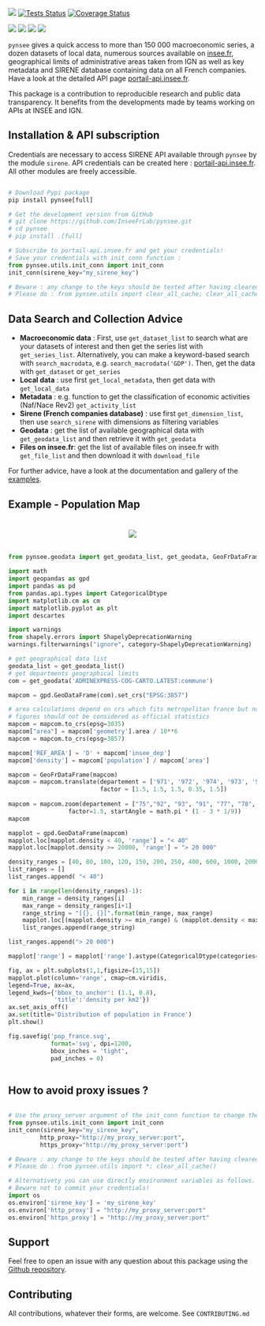 
[![](https://badge.fury.io/py/pynsee.svg)](https://pypi.org/project/pynsee/)
[![Tests Status](https://github.com/InseeFrLab/pynsee/reports/tests-badge.svg?dummy=8484744)](https://github.com/InseeFrLab/pynsee/reports/junit/report.html)
[![Coverage Status](https://github.com/InseeFrLab/pynsee/reports/coverage-badge.svg?dummy=8484744)](https://github.com/InseeFrLab/pynsee/htmlcov/index.html)

<!-- [![](https://github.com/InseeFrLab/pynsee/actions/workflows/pkgTests.yml/badge.svg)](https://github.com/InseeFrLab/pynsee/actions)
[![](https://github.com/InseeFrLab/pynsee/actions/workflows/examples.yml/badge.svg)](https://github.com/InseeFrLab/pynsee/actions) -->
<!-- [![](https://codecov.io/gh/InseeFrLab/pynsee/branch/master/graph/badge.svg?token=TO96FMWRHK)](https://codecov.io/gh/InseeFrLab/pynsee?branch=master) -->
[![](https://readthedocs.org/projects/pynsee/badge/?version=latest)](https://pynsee.readthedocs.io/en/latest/?badge=latest)
[![](https://img.shields.io/badge/python-3.9%20%7C%203.10%20%7C%203.11%20%7C%203.12-blue.svg)](https://www.python.org/)
[![](https://img.shields.io/badge/code%20style-black-000000.svg)](https://pypi.org/project/black/)
[![](https://img.shields.io/pypi/dm/pynsee)](https://pypistats.org/packages/pynsee)


``pynsee`` gives a quick access to more than 150 000 macroeconomic series,
a dozen datasets of local data, numerous sources available on [insee.fr](https://www.insee.fr), 
geographical limits of administrative areas taken from IGN
as well as key metadata and SIRENE database containing data on all French companies.
Have a look at the detailed API page [portail-api.insee.fr](https://portail-api.insee.fr/).

This package is a contribution to reproducible research and public data transparency. 
It benefits from the developments made by teams working on APIs at INSEE and IGN.

## Installation & API subscription

Credentials are necessary to access SIRENE API available through `pynsee` by the module `sirene`. API credentials can be created here : [portail-api.insee.fr](https://portail-api.insee.fr/). All other modules are freely accessible.

```python

# Download Pypi package
pip install pynsee[full] 

# Get the development version from GitHub
# git clone https://github.com/InseeFrLab/pynsee.git
# cd pynsee
# pip install .[full]

# Subscribe to portail-api.insee.fr and get your credentials!
# Save your credentials with init_conn function :      
from pynsee.utils.init_conn import init_conn
init_conn(sirene_key="my_sirene_key")

# Beware : any change to the keys should be tested after having cleared the cache
# Please do : from pynsee.utils import clear_all_cache; clear_all_cache()
```

##  Data Search and Collection Advice

* **Macroeconomic data** :
   First, use ``get_dataset_list`` to search what are your datasets of interest and then get the series list with ``get_series_list``.
   Alternatively, you can make a keyword-based search with ``search_macrodata``, e.g. ``search_macrodata('GDP')``.
   Then, get the data with ``get_dataset`` or ``get_series``
* **Local data** : use first ``get_local_metadata``, then get data with ``get_local_data``
* **Metadata** : e.g. function to get the classification of economic activities (Naf/Nace Rev2) ``get_activity_list`` 
* **Sirene (French companies database)** : use first ``get_dimension_list``, then use ``search_sirene`` with dimensions as filtering variables
* **Geodata** : get the list of available geographical data with ``get_geodata_list`` and then retrieve it with ``get_geodata``
* **Files on insee.fr**: get the list of available files on insee.fr with ``get_file_list`` and then download it with ``download_file``

For further advice, have a look at the documentation and gallery of the [examples](https://pynsee.readthedocs.io/en/latest/examples.html).


## Example - Population Map

<h1 align="center">
<img src="https://raw.githubusercontent.com/InseeFrLab/pynsee/master/docs/_static/popfrance.png">
</h1>

```python

from pynsee.geodata import get_geodata_list, get_geodata, GeoFrDataFrame

import math
import geopandas as gpd
import pandas as pd
from pandas.api.types import CategoricalDtype
import matplotlib.cm as cm
import matplotlib.pyplot as plt
import descartes

import warnings
from shapely.errors import ShapelyDeprecationWarning
warnings.filterwarnings("ignore", category=ShapelyDeprecationWarning)

# get geographical data list
geodata_list = get_geodata_list()
# get departments geographical limits
com = get_geodata('ADMINEXPRESS-COG-CARTO.LATEST:commune')

mapcom = gpd.GeoDataFrame(com).set_crs("EPSG:3857")

# area calculations depend on crs which fits metropolitan france but not overseas departements
# figures should not be considered as official statistics
mapcom = mapcom.to_crs(epsg=3035)
mapcom["area"] = mapcom['geometry'].area / 10**6
mapcom = mapcom.to_crs(epsg=3857)

mapcom['REF_AREA'] = 'D' + mapcom['insee_dep']
mapcom['density'] = mapcom['population'] / mapcom['area']

mapcom = GeoFrDataFrame(mapcom)
mapcom = mapcom.translate(departement = ['971', '972', '974', '973', '976'],
                          factor = [1.5, 1.5, 1.5, 0.35, 1.5])
                          
mapcom = mapcom.zoom(departement = ["75","92", "93", "91", "77", "78", "95", "94"],
                 factor=1.5, startAngle = math.pi * (1 - 3 * 1/9))
mapcom

mapplot = gpd.GeoDataFrame(mapcom)
mapplot.loc[mapplot.density < 40, 'range'] = "< 40"
mapplot.loc[mapplot.density >= 20000, 'range'] = "> 20 000"

density_ranges = [40, 80, 100, 120, 150, 200, 250, 400, 600, 1000, 2000, 5000, 10000, 20000]
list_ranges = []
list_ranges.append( "< 40")

for i in range(len(density_ranges)-1):
    min_range = density_ranges[i]
    max_range = density_ranges[i+1]
    range_string = "[{}, {}[".format(min_range, max_range)
    mapplot.loc[(mapplot.density >= min_range) & (mapplot.density < max_range), 'range'] = range_string
    list_ranges.append(range_string)

list_ranges.append("> 20 000")

mapplot['range'] = mapplot['range'].astype(CategoricalDtype(categories=list_ranges, ordered=True))

fig, ax = plt.subplots(1,1,figsize=[15,15])
mapplot.plot(column='range', cmap=cm.viridis,
legend=True, ax=ax,
legend_kwds={'bbox_to_anchor': (1.1, 0.8),
             'title':'density per km2'})
ax.set_axis_off()
ax.set(title='Distribution of population in France')
plt.show()

fig.savefig('pop_france.svg',
            format='svg', dpi=1200,
            bbox_inches = 'tight',
            pad_inches = 0)
 
```

## How to avoid proxy issues ?

```python

# Use the proxy_server argument of the init_conn function to change the proxy server address   
from pynsee.utils.init_conn import init_conn
init_conn(sirene_key="my_sirene_key",
         http_proxy="http://my_proxy_server:port",
         https_proxy="http://my_proxy_server:port")

# Beware : any change to the keys should be tested after having cleared the cache
# Please do : from pynsee.utils import *; clear_all_cache()

# Alternativety you can use directly environment variables as follows. 
# Beware not to commit your credentials!
import os
os.environ['sirene_key'] = 'my_sirene_key'
os.environ['http_proxy'] = "http://my_proxy_server:port"
os.environ['https_proxy'] = "http://my_proxy_server:port"

``` 

## Support

Feel free to open an issue with any question about this package using the [Github repository](https://github.com/InseeFrLab/pynsee/issues).

## Contributing

All contributions, whatever their forms, are welcome. See ``CONTRIBUTING.md``